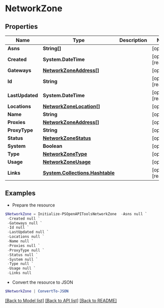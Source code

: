 # NetworkZone
## Properties

Name | Type | Description | Notes
------------ | ------------- | ------------- | -------------
**Asns** | **String[]** |  | [optional] 
**Created** | **System.DateTime** |  | [optional] [readonly] 
**Gateways** | [**NetworkZoneAddress[]**](NetworkZoneAddress.md) |  | [optional] 
**Id** | **String** |  | [optional] [readonly] 
**LastUpdated** | **System.DateTime** |  | [optional] [readonly] 
**Locations** | [**NetworkZoneLocation[]**](NetworkZoneLocation.md) |  | [optional] 
**Name** | **String** |  | [optional] 
**Proxies** | [**NetworkZoneAddress[]**](NetworkZoneAddress.md) |  | [optional] 
**ProxyType** | **String** |  | [optional] 
**Status** | [**NetworkZoneStatus**](NetworkZoneStatus.md) |  | [optional] 
**System** | **Boolean** |  | [optional] 
**Type** | [**NetworkZoneType**](NetworkZoneType.md) |  | [optional] 
**Usage** | [**NetworkZoneUsage**](NetworkZoneUsage.md) |  | [optional] 
**Links** | [**System.Collections.Hashtable**](SystemCollectionsHashtable.md) |  | [optional] [readonly] 

## Examples

- Prepare the resource
```powershell
$NetworkZone = Initialize-PSOpenAPIToolsNetworkZone  -Asns null `
 -Created null `
 -Gateways null `
 -Id null `
 -LastUpdated null `
 -Locations null `
 -Name null `
 -Proxies null `
 -ProxyType null `
 -Status null `
 -System null `
 -Type null `
 -Usage null `
 -Links null
```

- Convert the resource to JSON
```powershell
$NetworkZone | ConvertTo-JSON
```

[[Back to Model list]](../README.md#documentation-for-models) [[Back to API list]](../README.md#documentation-for-api-endpoints) [[Back to README]](../README.md)


